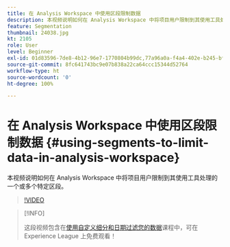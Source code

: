 ```yaml
---
title: 在 Analysis Workspace 中使用区段限制数据
description: 本视频说明如何在 Analysis Workspace 中将项目用户限制到其使用工具处理的一个或多个特定区段。
feature: Segmentation
thumbnail: 24038.jpg
kt: 2105
role: User
level: Beginner
exl-id: 01d83596-7de8-4b12-96e7-1770804b99dc,77a96a0a-f4a4-402e-b245-bfb83622a7e7
source-git-commit: 8fc641743bc9e07b838a22ca64ccc15344d52764
workflow-type: ht
source-wordcount: '0'
ht-degree: 100%

---
```


# 在 Analysis Workspace 中使用区段限制数据 {#using-segments-to-limit-data-in-analysis-workspace}

本视频说明如何在 Analysis Workspace 中将项目用户限制到其使用工具处理的一个或多个特定区段。

>[!VIDEO](https://video.tv.adobe.com/v/24038/?quality=12&learn=on)

>[!INFO]
>
> 这段视频包含在[使用自定义细分和日期过滤您的数据](https://experienceleague.adobe.com/?recommended=Analytics-U-1-2021.1.filterdata)课程中，可在 Experience League 上免费观看！

